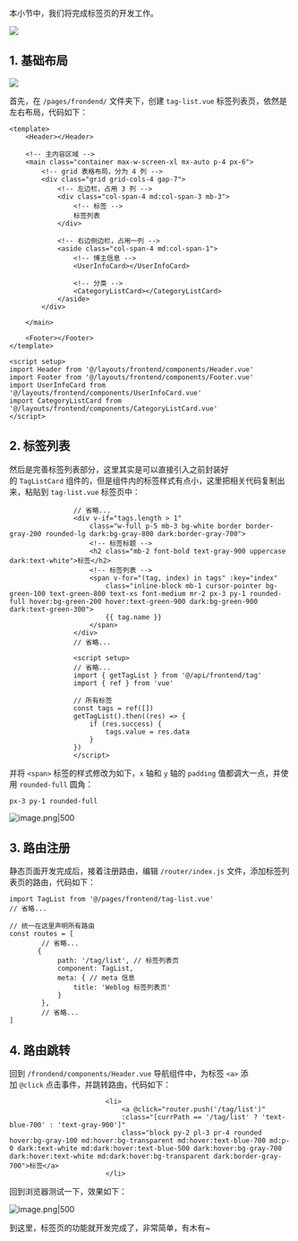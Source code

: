 本小节中，我们将完成标签页的开发工作。

![](https://img.quanxiaoha.com/quanxiaoha/169872138294829)

## 1. 基础布局

![](https://img.quanxiaoha.com/quanxiaoha/169872169466763)

首先，在 `/pages/frondend/` 文件夹下，创建 `tag-list.vue` 标签列表页，依然是左右布局，代码如下：

```
<template>
    <Header></Header>

    <!-- 主内容区域 -->
    <main class="container max-w-screen-xl mx-auto p-4 px-6">
        <!-- grid 表格布局，分为 4 列 -->
        <div class="grid grid-cols-4 gap-7">
            <!-- 左边栏，占用 3 列 -->
            <div class="col-span-4 md:col-span-3 mb-3">
                <!-- 标签 -->
                标签列表
            </div>

            <!-- 右边侧边栏，占用一列 -->
            <aside class="col-span-4 md:col-span-1">
                <!-- 博主信息 -->
                <UserInfoCard></UserInfoCard>

                <!-- 分类 -->
                <CategoryListCard></CategoryListCard>
            </aside>
        </div>

    </main>

    <Footer></Footer>
</template>

<script setup>
import Header from '@/layouts/frontend/components/Header.vue'
import Footer from '@/layouts/frontend/components/Footer.vue'
import UserInfoCard from '@/layouts/frontend/components/UserInfoCard.vue'
import CategoryListCard from '@/layouts/frontend/components/CategoryListCard.vue'
</script>

```

## 2. 标签列表

然后是完善标签列表部分，这里其实是可以直接引入之前封装好的 `TagListCard` 组件的，但是组件内的标签样式有点小，这里把相关代码复制出来，粘贴到 `tag-list.vue` 标签页中：

```
				// 省略...
                <div v-if="tags.length > 1"
                    class="w-full p-5 mb-3 bg-white border border-gray-200 rounded-lg dark:bg-gray-800 dark:border-gray-700">
                    <!-- 标签标题 -->
                    <h2 class="mb-2 font-bold text-gray-900 uppercase dark:text-white">标签</h2>
                    <!-- 标签列表 -->
                    <span v-for="(tag, index) in tags" :key="index"
                        class="inline-block mb-1 cursor-pointer bg-green-100 text-green-800 text-xs font-medium mr-2 px-3 py-1 rounded-full hover:bg-green-200 hover:text-green-900 dark:bg-green-900 dark:text-green-300">
                        {{ tag.name }}
                    </span>
                </div>
                // 省略...
                
                <script setup>
               	// 省略...
                import { getTagList } from '@/api/frontend/tag'
                import { ref } from 'vue'

                // 所有标签
                const tags = ref([])
                getTagList().then((res) => {
                    if (res.success) {
                        tags.value = res.data
                    }
                })
                </script>
```

并将 `<span>` 标签的样式修改为如下，`x` 轴和 `y` 轴的 `padding` 值都调大一点，并使用 `rounded-full` 圆角：

```
px-3 py-1 rounded-full
```

![image.png|500](https://my-obsidian-image.oss-cn-guangzhou.aliyuncs.com/2024/05/4bfb4258a58a0598f27bbdae0b4ffd6e.png)

## 3. 路由注册

静态页面开发完成后，接着注册路由，编辑 `/router/index.js` 文件，添加标签列表页的路由，代码如下：

```
import TagList from '@/pages/frontend/tag-list.vue'
// 省略...

// 统一在这里声明所有路由
const routes = [
        // 省略...
       {
            path: '/tag/list', // 标签列表页
            component: TagList,
            meta: { // meta 信息
                title: 'Weblog 标签列表页'
            }
        },
    	// 省略...
]
```

## 4. 路由跳转

回到 `/frondend/components/Header.vue` 导航组件中，为标签 `<a>` 添加 `@click` 点击事件，并跳转路由，代码如下：

```
                        <li>
                            <a @click="router.push('/tag/list')"
                            :class="[currPath == '/tag/list' ? 'text-blue-700' : 'text-gray-900']" 
                            class="block py-2 pl-3 pr-4 rounded hover:bg-gray-100 md:hover:bg-transparent md:hover:text-blue-700 md:p-0 dark:text-white md:dark:hover:text-blue-500 dark:hover:bg-gray-700 dark:hover:text-white md:dark:hover:bg-transparent dark:border-gray-700">标签</a>
                        </li>
```

回到浏览器测试一下，效果如下：

![image.png|500](https://my-obsidian-image.oss-cn-guangzhou.aliyuncs.com/2024/05/49211b8f9ed44532759dbb86250831a3.png)

到这里，标签页的功能就开发完成了，非常简单，有木有~